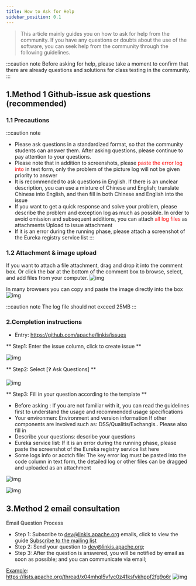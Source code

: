 ```yaml
---
title: How to Ask for Help
sidebar_position: 0.1
---
```

>This article mainly guides you on how to ask for help from the community. If you have any questions or doubts about the use of the software, you can seek help from the community through the following guidelines.


:::caution note
Before asking for help, please take a moment to confirm that there are already questions and solutions for class testing in the community.
:::

<!--
## Github-Discussion Questions
Entry: https://github.com/apache/linkis/discussions
Question template: https://github.com/apache/linkis/discussions/2548
step1: Review the template and notes and requirements https://github.com/apache/linkis/discussions/2548

step2 Copy the template content
-->


## 1.Method 1 Github-issue ask questions (recommended)

### 1.1 Precautions
:::caution note
- Please ask questions in a standardized format, so that the community students can answer them. After asking questions, please continue to pay attention to your questions.
- Please note that in addition to screenshots, please <font color="red">paste the error log into </font> in text form, only the problem of the picture log will not be given priority to answer
- It is recommended to ask questions in English. If there is an unclear description, you can use a mixture of Chinese and English; translate Chinese into English, and then fill in both Chinese and English into the issue
- If you want to get a quick response and solve your problem, please describe the problem and exception log as much as possible. In order to avoid omission and subsequent additions, you can attach <font color="red">all log files</font> as attachments Upload to issue attachment
- If it is an error during the running phase, please attach a screenshot of the Eureka registry service list
:::

### 1.2 Attachment & image upload
If you want to attach a file attachment, drag and drop it into the comment box. Or click the bar at the bottom of the comment box to browse, select, and add files from your computer.
![img](/Images/community/upload-file.png)

In many browsers you can copy and paste the image directly into the box
![img](/Images/community/dragging-images.gif)

:::caution note
The log file should not exceed 25MB
:::
    
### 2.Completion instructions
- Entry: https://github.com/apache/linkis/issues

** Step1: Enter the issue column, click to create issue **

![img](/Images/community/issue-question-1.png)

** Step2: Select \[❓ Ask Questions] **

![img](/Images/community/issue-question-2.png)

** Step3: Fill in your question according to the template **

- Before asking : If you are not familiar with it, you can read the guidelines first to understand the usage and recommended usage specifications
- Your environmen: Environment and version information If other components are involved such as: DSS/Qualitis/Exchangis.. Please also fill in
- Describe your questions: describe your questions
- Eureka service list: If it is an error during the running phase, please paste the screenshot of the Eureka registry service list here
- Some logs info or acctch file: The key error log must be pasted into the code column in text form, the detailed log or other files can be dragged and uploaded as an attachment

![img](/Images/community/issue-question-3.png)

![img](/Images/community/issue-question-4.png)



## 3.Method 2 email consultation

Email Question Process

- Step 1: Subscribe to dev@linkis.apache.org emails, click to view the guide [Subscribe to the mailing list](https://linkis.apache.org/zh-CN/community/how-to-subscribe)
- Step 2: Send your question to dev@linkis.apache.org;
- Step 3: After the question is answered, you will be notified by email as soon as possible; and you can communicate via email;

[Example](https://lists.apache.org/thread/x04mhql5vfyc0z41ksfykhppf2fg9o6r): https://lists.apache.org/thread/x04mhql5vfyc0z41ksfykhppf2fg9o6r
![img](/Images/community/dev-email.png)